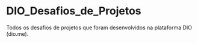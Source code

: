 # DIO_Desafios_de_Projetos
Todos os desafios de projetos que foram desenvolvidos na plataforma DIO (dio.me).
